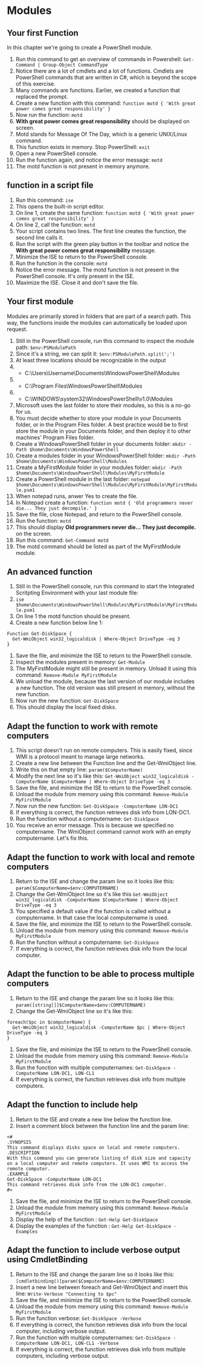 # Modules

## Your first Function
In this chapter we're going to create a PowerShell module.
1. Run this command to get an overview of commands in Powershell: ```Get-Command | Group-Object CommandType```
1. Notice there are a lot of cmdlets and a lot of functions. Cmdlets are PowerShell commands that are written in C#, which is beyond the scope of this exercise.
1. Many commands are functions. Earlier, we created a function that replaced the prompt.
1. Create a new function with this command: ```function motd { 'With great power comes great responsibility' }```
1. Now run the function: ```motd```
1. **With great power comes great responsibility** should be displayed on screen.
1. Motd stands for Message Of The Day, which is a generic UNIX/Linux command.
1. This function exists in memory. Stop PowerShell: ```exit```
1. Open a new PowerShell console.
1. Run the function again, and notice the error message: ```motd```
1. The motd function is not present in memory anymore.


## function in a script file
1. Run this command: ```ise```
1. This opens the built-in script editor.
1. On line 1, create the same function: ```function motd { 'With great power comes great responsibility' }```
1. On line 2, call the function: ```motd```
1. Your script contains two lines. The first line creates the function, the second line calls it.
1. Run the script with the green play button in the toolbar and notice the **With great power comes great responsibility** message.
1. Minimize the ISE to return to the PowerShell console.
1. Run the function in the console: ```motd```
1. Notice the error message. The motd function is not present in the PowerShell console. It's only present in the ISE.
1. Maximize the ISE. Close it and don't save the file.


## Your first module
Modules are primarily stored in folders that are part of a search path. This way, the functions inside the modules can automatically be loaded upon request.
1. Still in the PowerShell console, run this command to inspect the module path: ```$env:PSModulePath```
1. Since it's a string, we can split it: ```$env:PSModulePath.split(';')```
1. At least three locations should be recognizable in the output
1. - C:\Users\Username\Documents\WindowsPowerShell\Modules
1. - C:\Program Files\WindowsPowerShell\Modules
1. - C:\WINDOWS\system32\WindowsPowerShell\v1.0\Modules
1. Microsoft uses the last folder to store their modules, so this is a no-go for us.
1. You must decide whether to store your module in your Documents folder, or in the Program Files folder. A best practice would be to first store the module in your Documents folder, and then deploy it to other machines' Program Files folder.
1. Create a WindowsPowerShell folder in your documents folder: ```mkdir -Path $home\Documents\WindowsPowerShell```
1. Create a modules folder in your WindowsPowerShell folder: ```mkdir -Path $home\Documents\WindowsPowerShell\Modules```
1. Create a MyFirstModule folder in your modules folder: ```mkdir -Path $home\Documents\WindowsPowerShell\Modules\MyFirstModule```
1. Create a PowerShell module in the last folder: ```notepad $home\Documents\WindowsPowerShell\Modules\MyFirstModule\MyFirstModule.psm1```
1. When notepad runs, anwer Yes to create the file.
1. In Notepad create a function: ```function motd { 'Old programmers never die... They just decompile.' }```
1. Save the file, close Notepad, and return to the PowerShell console.
1. Run the function: ```motd```
1. This should display **Old programmers never die... They just decompile.** on the screen.
1. Run this command: ```Get-Command motd```
1. The motd command should be listed as part of the MyFirstModule module.


## An advanced function
1. Still in the PowerShell console, run this command to start the Integrated Scritpting Environment with your last module file:
1. ```ise $home\Documents\WindowsPowerShell\Modules\MyFirstModule\MyFirstModule.psm1```
1. On line 1 the motd function should be present.
1. Create a new function below line 1:
```
Function Get-DiskSpace {
  Get-WmiObject win32_logicaldisk | Where-Object DriveType -eq 3
}
```
1. Save the file, and minimize the ISE to return to the PowerShell console.
1. Inspect the modules present in memory: ```Get-Module```
1. The MyFirstModule might still be present in memory. Unload it using this command: ```Remove-Module MyFirstModule```
1. We unload the module, because the last version of our module includes a new function. The old version was still present in memory, without the new function.
1. Now run the new function: ```Get-DiskSpace```
1. This should display the local fixed disks.


## Adapt the function to work with remote computers
1. This script doesn't run on remote computers. This is easily fixed, since WMI is a protocol meant to manage large networks.
1. Create a new line between the Function line and the Get-WmiObject line.
1. Write this on that empty line: ```param($ComputerName)```
1. Modify the next line so it's like this: ```Get-WmiObject win32_logicaldisk -ComputerName $ComputerName | Where-Object DriveType -eq 3```
1. Save the file, and minimize the ISE to return to the PowerShell console.
1. Unload the module from memory using this command: ```Remove-Module MyFirstModule```
1. Now run the new function: ```Get-DiskSpace -ComputerName LON-DC1```
1. If everything is correct, the function retrieves disk info from LON-DC1.
1. Run the function without a computername: ```Get-DiskSpace```
1. You receive an error message. This is because we specified no computername. The WmiObject command cannot work with an empty computername. Let's fix this.


## Adapt the function to work with local and remote computers
1. Return to the ISE and change the param line so it looks like this: ```param($ComputerName=$env:COMPUTERNAME)```
1. Change the Get-WmiObject line so it's like this ```Get-WmiObject win32_logicaldisk -ComputerName $ComputerName | Where-Object DriveType -eq 3```
1. You specified a default value if the function is called without a computername. In that case the local computername is used.
1. Save the file, and minimize the ISE to return to the PowerShell console.
1. Unload the module from memory using this command: ```Remove-Module MyFirstModule```
1. Run the function without a computername: ```Get-DiskSpace```
1. If everything is correct, the function retrieves disk info from the local computer.


## Adapt the function to be able to process multiple computers
1. Return to the ISE and change the param line so it looks like this: ```param([string[]]$ComputerName=$env:COMPUTERNAME)```
1. Change the Get-WmiObject line so it's like this:
```
foreach($pc in $computerName) {
  Get-WmiObject win32_logicaldisk -ComputerName $pc | Where-Object DriveType -eq 3
}
```
1. Save the file, and minimize the ISE to return to the PowerShell console.
1. Unload the module from memory using this command: ```Remove-Module MyFirstModule```
1. Run the function with multiple computernames: ```Get-DiskSpace -ComputerName LON-DC1, LON-CL1```
1. If everything is correct, the function retrieves disk info from multiple computers.


## Adapt the function to include help
1. Return to the ISE and create a new line below the function line.
1. Insert a comment block between the function line and the param line:
```
<#
.SYNOPSIS
This command displays disks space on local and remote computers.
.DESCRIPTION
With this command you can generate listing of disk size and capacity on a local computer and remote computers. It uses WMI to access the remote computer.
.EXAMPLE
Get-DiskSpace -ComputerName LON-DC1
This command retrieves disk info from the LON-DC1 computer.
#>
```
1. Save the file, and minimize the ISE to return to the PowerShell console.
1. Unload the module from memory using this command: ```Remove-Module MyFirstModule```
1. Display the help of the function : ```Get-Help Get-DiskSpace```
1. Display the examples of the function : ```Get-Help Get-DiskSpace -Examples```


## Adapt the function to include verbose output using CmdletBinding
1. Return to the ISE and change the param line so it looks like this: ```[cmdletbinding()]param($ComputerName=$env:COMPUTERNAME)```
1. Insert a new line between foreach and Get-WmiObject and insert this line: ```Write-Verbose "Connecting to $pc"```
1. Save the file, and minimize the ISE to return to the PowerShell console.
1. Unload the module from memory using this command: ```Remove-Module MyFirstModule```
1. Run the function verbose: ```Get-DiskSpace -Verbose```
1. If everything is correct, the function retrieves disk info from the local computer, including verbose output.
1. Run the function with multiple computernames: ```Get-DiskSpace -ComputerName LON-DC1, LON-CL1 -Verbose```
1. If everything is correct, the function retrieves disk info from multiple computers, including verbose output.
